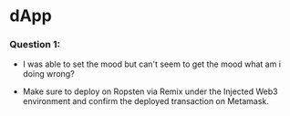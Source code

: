 # dApp

### Question 1: 
- I was able to set the mood but can't seem to get the mood what am i doing wrong?

- Make sure to deploy on Ropsten via Remix under the Injected Web3 environment and confirm the deployed transaction on Metamask.

